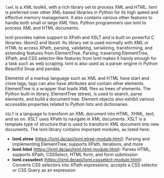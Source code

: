 `lxml` is a XML toolkit, with a rich library set to process XML and HTML. lxml is preferred over other XML-based libraries in Python for its high speed and effective memory management. It also contains various other features to handle both small or large XML files. Python programmers use lxml to process XML and HTML documents.

lxml provides native support to XPath and XSLT and is built on powerful C libraries: libxml2 and libxslt. Its library set is used normally with XML or HTML to access XPath, parsing, validating, serializing, transforming, and extending features from ElementTree. Parsing, traversing ElementTree, XPath, and CSS selector-like features from lxml makes it handy enough for a task such as web scraping. lxml is also used as a parser engine in Python Beautiful Soup and pandas.

Elements of a markup language such as XML and HTML have start and close tags; tags can also have attributes and contain other elements. ElementTree is a wrapper that loads XML files as trees of elements. The Python built-in library, ElementTree (etree), is used to search, parse elements, and build a document tree. Element objects also exhibit various accessible properties related to Python lists and dictionaries.

`XSLT` is a language to transform an XML document into HTML, XHML, text, and so on. XSLT uses XPath to navigate in XML documents. XSLT is a template type of structure that is used to transform XML document into new documents.
The lxml library contains important modules, as listed here:

- **lxml.etree** (https://lxml.de/api/lxml.etree-module.html): Parsing and implementing ElementTree; supports XPath, iterations, and more
- **lxml.html** (https://lxml.de/api/lxml.html-module.html): Parses HTML, supports XPath, CSSSelect, HTML form, and form submission
- **lxml.cssselect** (https://lxml.de/api/lxml.cssselect-module.html): Converts CSS selectors into XPath expressions; accepts a CSS selector or CSS Query as an expression